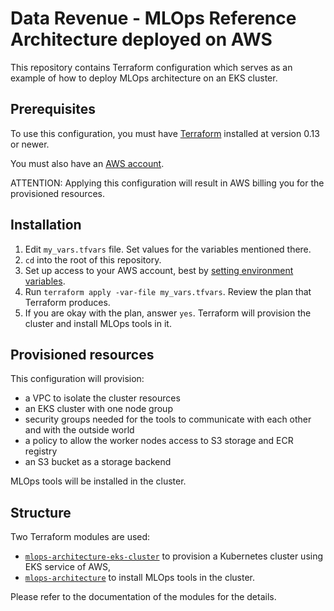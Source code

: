 # Data Revenue - MLOps Reference Architecture deployed on AWS

This repository contains Terraform configuration which serves as an example of how to deploy
MLOps architecture on an EKS cluster. 

## Prerequisites

To use this configuration, you must have [Terraform](https://www.terraform.io/downloads.html) installed at version 0.13 or newer.

You must also have an [AWS account](https://portal.aws.amazon.com/billing/signup#/start).

ATTENTION: Applying this configuration will result in AWS billing you for the provisioned resources.

## Installation

1. Edit `my_vars.tfvars` file. Set values for the variables mentioned there.
1. `cd` into the root of this repository.
1. Set up access to your AWS account, best by [setting environment variables](https://docs.aws.amazon.com/cli/latest/userguide/cli-configure-envvars.html).
1. Run `terraform apply -var-file my_vars.tfvars`. Review the plan that Terraform produces.
1. If you are okay with the plan, answer `yes`. Terraform will provision the cluster and install MLOps tools in it.

## Provisioned resources

This configuration will provision:
- a VPC to isolate the cluster resources
- an EKS cluster with one node group
- security groups needed for the tools to communicate with each other and with the outside world
- a policy to allow the worker nodes access to S3 storage and ECR registry
- an S3 bucket as a storage backend

MLOps tools will be installed in the cluster.

## Structure

Two Terraform modules are used:
- [`mlops-architecture-eks-cluster`](https://github.com/datarevenue-berlin/mlops-architecture-eks-cluster) 
  to provision a Kubernetes cluster using EKS service of AWS,
- [`mlops-architecture`](https://github.com/datarevenue-berlin/mlops-architecture) 
  to install MLOps tools in the cluster.
  
Please refer to the documentation of the modules for the details. 
